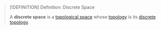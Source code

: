 >[!DEFINITION] Definition: Discrete Space
>
>A **discrete space** is a [topological space](../Topological%20Space.md) whose [topology](../Topologies/Topology.md) is its [discrete topology](Discrete%20Topology.md).
>